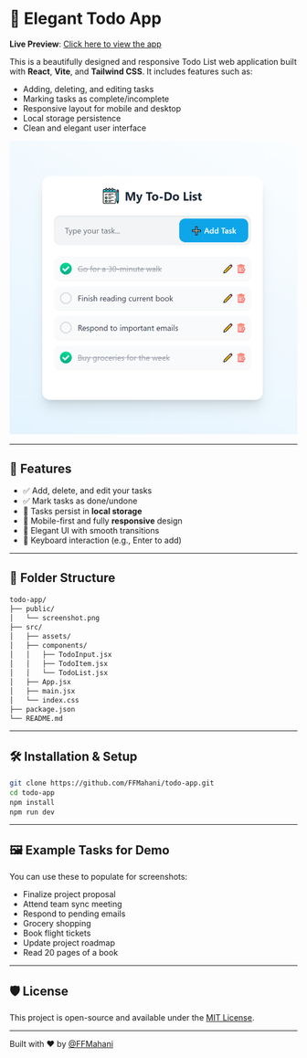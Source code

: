 # 📝 Elegant Todo App

**Live Preview**: [Click here to view the app](https://ffmahani.github.io/todo-app/)

This is a beautifully designed and responsive Todo List web application built with **React**, **Vite**, and **Tailwind CSS**. It includes features such as:

- Adding, deleting, and editing tasks
- Marking tasks as complete/incomplete
- Responsive layout for mobile and desktop
- Local storage persistence
- Clean and elegant user interface

![App Screenshot](./screenshot.png)

---

## 🚀 Features

- ✅ Add, delete, and edit your tasks
- ✅ Mark tasks as done/undone
- 💾 Tasks persist in **local storage**
- 📱 Mobile-first and fully **responsive** design
- 🌈 Elegant UI with smooth transitions
- 🔁 Keyboard interaction (e.g., Enter to add)

---

## 📂 Folder Structure

```
todo-app/
├── public/
│   └── screenshot.png
├── src/
│   ├── assets/
│   ├── components/
│   │   ├── TodoInput.jsx
│   │   ├── TodoItem.jsx
│   │   └── TodoList.jsx
│   ├── App.jsx
│   ├── main.jsx
│   └── index.css
├── package.json
└── README.md
```

---

## 🛠️ Installation & Setup

```bash
git clone https://github.com/FFMahani/todo-app.git
cd todo-app
npm install
npm run dev
```

---

## 🖼️ Example Tasks for Demo

You can use these to populate for screenshots:
- Finalize project proposal
- Attend team sync meeting
- Respond to pending emails
- Grocery shopping
- Book flight tickets
- Update project roadmap
- Read 20 pages of a book

---

## 🛡 License

This project is open-source and available under the [MIT License](LICENSE).

---

Built with ❤️ by [@FFMahani](https://github.com/FFMahani)
